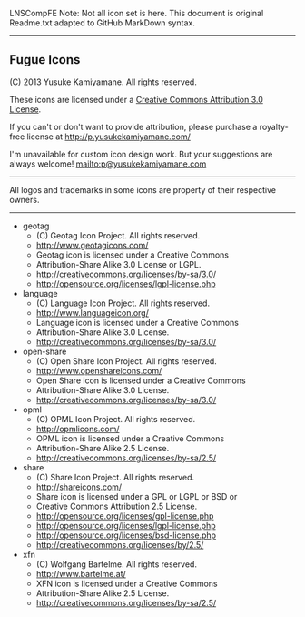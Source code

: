 LNSCompFE Note: Not all icon set is here. This document is original Readme.txt adapted to GitHub MarkDown syntax.

----

## Fugue Icons ##

(C) 2013 Yusuke Kamiyamane. All rights reserved.

These icons are licensed under a [Creative Commons Attribution 3.0 License](http://creativecommons.org/licenses/by/3.0/).

If you can't or don't want to provide attribution, please purchase a royalty-free license at http://p.yusukekamiyamane.com/

I'm unavailable for custom icon design work. But your suggestions are always welcome! <mailto:p@yusukekamiyamane.com>

----

All logos and trademarks in some icons are property of their respective owners.

----

* geotag
  * (C) Geotag Icon Project. All rights reserved.
  * <http://www.geotagicons.com/>
  * Geotag icon is licensed under a Creative Commons
  * Attribution-Share Alike 3.0 License or LGPL.
  * <http://creativecommons.org/licenses/by-sa/3.0/>
  * <http://opensource.org/licenses/lgpl-license.php>
* language
  * (C) Language Icon Project. All rights reserved.
  * <http://www.languageicon.org/>
  * Language icon is licensed under a Creative Commons
  * Attribution-Share Alike 3.0 License.
  * <http://creativecommons.org/licenses/by-sa/3.0/>
* open-share
  * (C) Open Share Icon Project. All rights reserved.
  * <http://www.openshareicons.com/>
  * Open Share icon is licensed under a Creative Commons
  * Attribution-Share Alike 3.0 License.
  * <http://creativecommons.org/licenses/by-sa/3.0/>
* opml
  * (C) OPML Icon Project. All rights reserved.
  * <http://opmlicons.com/>
  * OPML icon is licensed under a Creative Commons
  * Attribution-Share Alike 2.5 License.
  * <http://creativecommons.org/licenses/by-sa/2.5/>
* share
  * (C) Share Icon Project. All rights reserved.
  * <http://shareicons.com/>
  * Share icon is licensed under a GPL or LGPL or BSD or
  * Creative Commons Attribution 2.5 License.
  * <http://opensource.org/licenses/gpl-license.php>
  * <http://opensource.org/licenses/lgpl-license.php>
  * <http://opensource.org/licenses/bsd-license.php>
  * <http://creativecommons.org/licenses/by/2.5/>
* xfn
  * (C) Wolfgang Bartelme. All rights reserved.
  * <http://www.bartelme.at/>
  * XFN icon is licensed under a Creative Commons
  * Attribution-Share Alike 2.5 License.
  * <http://creativecommons.org/licenses/by-sa/2.5/>